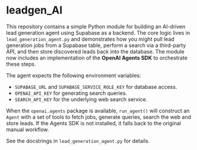 # leadgen_AI

This repository contains a simple Python module for building an AI-driven
lead generation agent using Supabase as a backend. The core logic lives in
`lead_generation_agent.py` and demonstrates how you might pull lead generation
jobs from a Supabase table, perform a search via a third-party API, and then
store discovered leads back into the database. The module now includes an
implementation of the **OpenAI Agents SDK** to orchestrate these steps.

The agent expects the following environment variables:

- `SUPABASE_URL` and `SUPABASE_SERVICE_ROLE_KEY` for database access.
- `OPENAI_API_KEY` for generating search queries.
- `SEARCH_API_KEY` for the underlying web search service.

When the `openai.agents` package is available, `run_agent()` will construct
an `Agent` with a set of tools to fetch jobs, generate queries, search the web
and store leads. If the Agents SDK is not installed, it falls back to the
original manual workflow.

See the docstrings in `lead_generation_agent.py` for details.
